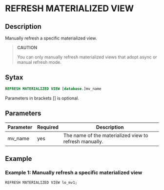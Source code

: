 # REFRESH MATERIALIZED VIEW

## Description

Manually refresh a specific materialized view.

> **CAUTION**
>
> You can only manually refresh materialized views that adopt async or manual refresh mode.

## Sytax

```SQL
REFRESH MATERIALIZED VIEW [database.]mv_name
```

Parameters in brackets [] is optional.

## Parameters

| **Parameter** | **Required** | **Description**                                        |
| ------------- | ------------ | ------------------------------------------------------ |
| mv_name       | yes          | The name of the materialized view to refresh manually. |

## Example

### Example 1: Manually refresh a specific materialized view

```Plain
REFRESH MATERIALIZED VIEW lo_mv1;
```
